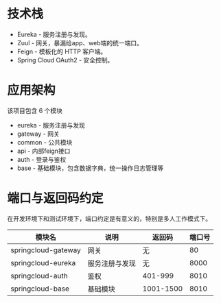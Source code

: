 # 技术栈
* Eureka - 服务注册与发现。
* Zuul - 网关，暴漏给app、web端的统一端口。
* Feign - 模板化的 HTTP 客户端。
* Spring Cloud OAuth2 - 安全控制。

# 应用架构
该项目包含 6 个模块
* eureka - 服务注册与发现
* gateway - 网关
* common - 公共模块
* api - 内部feign接口
* auth - 登录与鉴权
* base - 基础模块，包含数据字典，统一操作日志管理等

# 端口与返回码约定
在开发环境下和测试环境下，端口约定是有意义的，特别是多人工作模式下。

| 模块名                  | 说明           | 返回码    | 端口号|  
| - | - | - | - | 
| springcloud-gateway     | 网关           | 无        | 80    |
| springcloud-eureka      | 服务注册与发现 | 无        | 8000  |
| springcloud-auth        | 鉴权           | 401-999   | 8010  |
| springcloud-base        | 基础模块       | 1001-1500 | 8010  |
